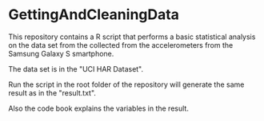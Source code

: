 GettingAndCleaningData
======================

This repository contains a R script that performs a basic statistical analysis on the data set from the collected from the accelerometers from the Samsung Galaxy S smartphone.

The data set is in the "UCI HAR Dataset".

Run the script in the root folder of the repository will generate the same result as in the "result.txt".

Also the code book explains the variables in the result.
